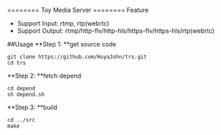 ======== Toy Media Server ========
Feature
* Support Input: rtmp, rtp(webrtc)
* Support Output: rtmp/http-flv/http-hls/https-flv/https-hls/rtp(webrtc)

##Usage
**Step 1: **get source code
```
git clone https://github.com/HuyaJohn/trs.git
cd trs
```

**Step 2: **fetch depend
```
cd depend
sh depend.sh
```

**Step 3: **build
```
cd ../src
make
```
